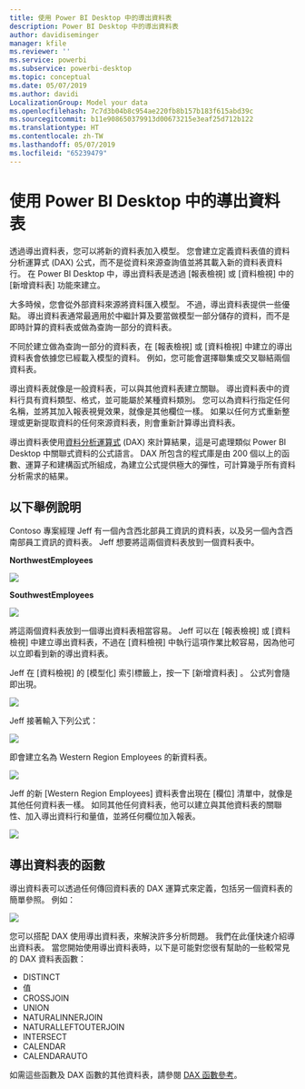 ```yaml
---
title: 使用 Power BI Desktop 中的導出資料表
description: Power BI Desktop 中的導出資料表
author: davidiseminger
manager: kfile
ms.reviewer: ''
ms.service: powerbi
ms.subservice: powerbi-desktop
ms.topic: conceptual
ms.date: 05/07/2019
ms.author: davidi
LocalizationGroup: Model your data
ms.openlocfilehash: 7c7d3b04b8c954ae220fb8b157b183f615abd39c
ms.sourcegitcommit: b11e908650379913d00673215e3eaf25d712b122
ms.translationtype: HT
ms.contentlocale: zh-TW
ms.lasthandoff: 05/07/2019
ms.locfileid: "65239479"
---
```

# <a name="using-calculated-tables-in-power-bi-desktop"></a>使用 Power BI Desktop 中的導出資料表
透過導出資料表，您可以將新的資料表加入模型。 您會建立定義資料表值的資料分析運算式 (DAX) 公式，而不是從資料來源查詢值並將其載入新的資料表資料行。 在 Power BI Desktop 中，導出資料表是透過 [報表檢視] 或 [資料檢視] 中的 [新增資料表] 功能來建立。

大多時候，您會從外部資料來源將資料匯入模型。 不過，導出資料表提供一些優點。 導出資料表通常最適用於中繼計算及要當做模型一部分儲存的資料，而不是即時計算的資料表或做為查詢一部分的資料表。

不同於建立做為查詢一部分的資料表，在 [報表檢視] 或 [資料檢視] 中建立的導出資料表會依據您已經載入模型的資料。 例如，您可能會選擇聯集或交叉聯結兩個資料表。

導出資料表就像是一般資料表，可以與其他資料表建立關聯。 導出資料表中的資料行具有資料類型、格式，並可能屬於某種資料類別。 您可以為資料行指定任何名稱，並將其加入報表視覺效果，就像是其他欄位一樣。 如果以任何方式重新整理或更新提取資料的任何來源資料表，則會重新計算導出資料表。

導出資料表使用[資料分析運算式](https://msdn.microsoft.com/library/gg413422.aspx) (DAX) 來計算結果，這是可處理類似 Power BI Desktop 中關聯式資料的公式語言。 DAX 所包含的程式庫是由 200 個以上的函數、運算子和建構函式所組成，為建立公式提供極大的彈性，可計算幾乎所有資料分析需求的結果。

## <a name="lets-look-at-an-example"></a>以下舉例說明
Contoso 專案經理 Jeff 有一個內含西北部員工資訊的資料表，以及另一個內含西南部員工資訊的資料表。 Jeff 想要將這兩個資料表放到一個資料表中。

**NorthwestEmployees**

 ![](media/desktop-calculated-tables/calctables_nwempl.png)

**SouthwestEmployees**

 ![](media/desktop-calculated-tables/calctables_swempl.png)

將這兩個資料表放到一個導出資料表相當容易。 Jeff 可以在 [報表檢視] 或 [資料檢視] 中建立導出資料表，不過在 [資料檢視] 中執行這項作業比較容易，因為他可以立即看到新的導出資料表。

Jeff 在 [資料檢視] 的 [模型化]  索引標籤上，按一下 [新增資料表] 。 公式列會隨即出現。

 ![](media/desktop-calculated-tables/calctables_formulabarempty.png)

Jeff 接著輸入下列公式：

 ![](media/desktop-calculated-tables/calctables_formulabarformula.png)

即會建立名為 Western Region Employees 的新資料表。

 ![](media/desktop-calculated-tables/calctables_westregionempl.png)

Jeff 的新 [Western Region Employees] 資料表會出現在 [欄位] 清單中，就像是其他任何資料表一樣。 如同其他任何資料表，他可以建立與其他資料表的關聯性、加入導出資料行和量值，並將任何欄位加入報表。

 ![](media/desktop-calculated-tables/calctables_fieldlist.png)

## <a name="functions-for-calculated-tables"></a>導出資料表的函數
導出資料表可以透過任何傳回資料表的 DAX 運算式來定義，包括另一個資料表的簡單參照。 例如：

 ![](media/desktop-calculated-tables/calctables_formulabarsimpleformula.png)

您可以搭配 DAX 使用導出資料表，來解決許多分析問題。 我們在此僅快速介紹導出資料表。 當您開始使用導出資料表時，以下是可能對您很有幫助的一些較常見的 DAX 資料表函數：

* DISTINCT
* 值
* CROSSJOIN
* UNION
* NATURALINNERJOIN
* NATURALLEFTOUTERJOIN
* INTERSECT
* CALENDAR
* CALENDARAUTO

如需這些函數及 DAX 函數的其他資料表，請參閱 [DAX 函數參考](https://msdn.microsoft.com/ee634396.aspx)。

